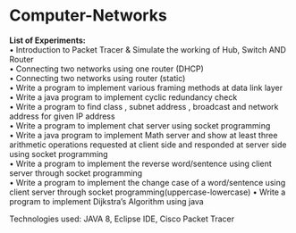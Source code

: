 # Computer-Networks
**List of Experiments:**<br>
•	Introduction to Packet Tracer & Simulate the working of Hub, Switch AND Router<br/>
•	Connecting two networks using one router (DHCP)<br/>
•	Connecting two networks using  router (static)<br/>
•	Write a program to implement various framing methods at data link layer<br/>
•	Write a java program to implement cyclic redundancy check<br/>
•	Write a program to find class , subnet address , broadcast and network address for given IP address<br/>
•	Write a program to implement chat server using socket programming<br/>
•	Write a java program to implement Math server and show at least three arithmetic operations requested at client side and responded at server side using  socket  programming<br/>
• Write a program to implement the reverse word/sentence using client server through socket programming<br/>
• Write a program to implement the change case of a word/sentence using client server through socket programming(uppercase-lowercase)
•	Write a program to implement Dijkstra’s Algorithm using java<br/>



Technologies used: JAVA 8, Eclipse IDE, Cisco Packet Tracer
